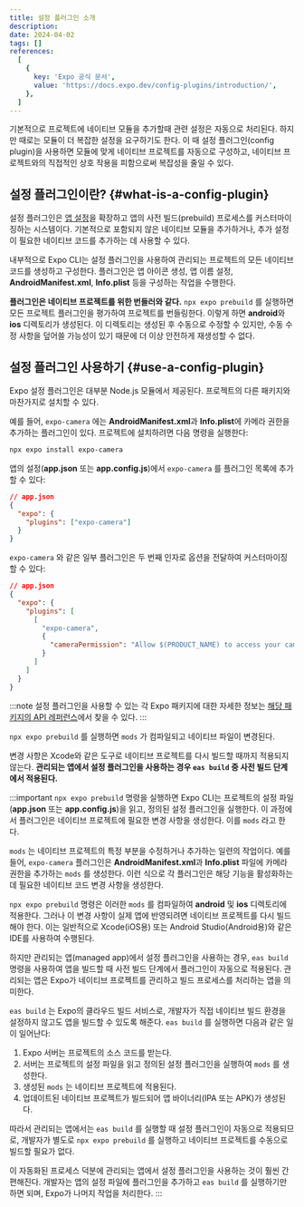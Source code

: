 ```yaml
---
title: 설정 플러그인 소개
description:
date: 2024-04-02
tags: []
references:
  [
    {
      key: 'Expo 공식 문서',
      value: 'https://docs.expo.dev/config-plugins/introduction/',
    },
  ]
---
```


기본적으로 프로젝트에 네이티브 모듈을 추가할때 관련 설정은 자동으로 처리된다. 하지만 때로는 모듈이 더 복잡한 설정을 요구하기도 한다. 이 때 설정 플러그인(config plugin)을 사용하면 모듈에 맞게 네이티브 프로젝트를 자동으로 구성하고, 네이티브 프로젝트와의 직접적인 상호 작용을 피함으로써 복잡성을 줄일 수 있다.

## 설정 플러그인이란? {#what-is-a-config-plugin}

설정 플러그인은 [앱 설정](https://docs.expo.dev/workflow/configuration/)을 확장하고 앱의 사전 빌드(prebuild) 프로세스를 커스터마이징하는 시스템이다. 기본적으로 포함되지 않은 네이티브 모듈을 추가하거나, 추가 설정이 필요한 네이티브 코드를 추가하는 데 사용할 수 있다.

내부적으로 Expo CLI는 설정 플러그인을 사용하여 관리되는 프로젝트의 모든 네이티브 코드를 생성하고 구성한다. 플러그인은 앱 아이콘 생성, 앱 이름 설정, **AndroidManifest.xml**, **Info.plist** 등을 구성하는 작업을 수행한다.

**플러그인은 네이티브 프로젝트를 위한 번들러와 같다.** `npx expo prebuild` 를 실행하면 모든 프로젝트 플러그인을 평가하여 프로젝트를 번들링한다. 이렇게 하면 **android**와 **ios** 디렉토리가 생성된다. 이 디렉토리는 생성된 후 수동으로 수정할 수 있지만, 수동 수정 사항을 덮어쓸 가능성이 있기 때문에 더 이상 안전하게 재생성할 수 없다.

## 설정 플러그인 사용하기 {#use-a-config-plugin}

Expo 설정 플러그인은 대부분 Node.js 모듈에서 제공된다. 프로젝트의 다른 패키지와 마찬가지로 설치할 수 있다.

예를 들어, `expo-camera` 에는 **AndroidManifest.xml**과 **Info.plist**에 카메라 권한을 추가하는 플러그인이 있다. 프로젝트에 설치하려면 다음 명령을 실행한다:

```bash
npx expo install expo-camera
```

앱의 설정(**app.json** 또는 **app.config.js**)에서 `expo-camera` 를 플러그인 목록에 추가할 수 있다:

```json
// app.json
{
  "expo": {
    "plugins": ["expo-camera"]
  }
}
```

`expo-camera` 와 같은 일부 플러그인은 두 번째 인자로 옵션을 전달하여 커스터마이징 할 수 있다:

```json
// app.json
{
  "expo": {
    "plugins": [
      [
        "expo-camera",
        {
          "cameraPermission": "Allow $(PRODUCT_NAME) to access your camera."
        }
      ]
    ]
  }
}
```

:::note
설정 플러그인을 사용할 수 있는 각 Expo 패키지에 대한 자세한 정보는 [해당 패키지의 API 레퍼런스](https://docs.expo.dev/versions/latest/)에서 찾을 수 있다.
:::

`npx expo prebuild` 를 실행하면 `mods` 가 컴파일되고 네이티브 파일이 변경된다.

변경 사항은 Xcode와 같은 도구로 네이티브 프로젝트를 다시 빌드할 때까지 적용되지 않는다. **관리되는 앱에서 설정 플러그인을 사용하는 경우 `eas build` 중 사전 빌드 단계에서 적용된다.**

:::important
`npx expo prebuild` 명령을 실행하면 Expo CLI는 프로젝트의 설정 파일(**app.json** 또는 **app.config.js**)을 읽고, 정의된 설정 플러그인을 실행한다. 이 과정에서 플러그인은 네이티브 프로젝트에 필요한 변경 사항을 생성한다. 이를 `mods` 라고 한다.

`mods` 는 네이티브 프로젝트의 특정 부분을 수정하거나 추가하는 일련의 작업이다. 예를 들어, `expo-camera` 플러그인은 **AndroidManifest.xml**과 **Info.plist** 파일에 카메라 권한을 추가하는 `mods` 를 생성한다. 이런 식으로 각 플러그인은 해당 기능을 활성화하는 데 필요한 네이티브 코드 변경 사항을 생성한다.

`npx expo prebuild` 명령은 이러한 `mods` 를 컴파일하여 **android** 및 **ios** 디렉토리에 적용한다. 그러나 이 변경 사항이 실제 앱에 반영되려면 네이티브 프로젝트를 다시 빌드해야 한다. 이는 일반적으로 Xcode(iOS용) 또는 Android Studio(Android용)와 같은 IDE를 사용하여 수행된다.

하지만 관리되는 앱(managed app)에서 설정 플러그인을 사용하는 경우, `eas build` 명령을 사용하여 앱을 빌드할 때 사전 빌드 단계에서 플러그인이 자동으로 적용된다. 관리되는 앱은 Expo가 네이티브 프로젝트를 관리하고 빌드 프로세스를 처리하는 앱을 의미한다.

`eas build` 는 Expo의 클라우드 빌드 서비스로, 개발자가 직접 네이티브 빌드 환경을 설정하지 않고도 앱을 빌드할 수 있도록 해준다. `eas build` 를 실행하면 다음과 같은 일이 일어난다:

1. Expo 서버는 프로젝트의 소스 코드를 받는다.
2. 서버는 프로젝트의 설정 파일을 읽고 정의된 설정 플러그인을 실행하여 `mods` 를 생성한다.
3. 생성된 `mods` 는 네이티브 프로젝트에 적용된다.
4. 업데이트된 네이티브 프로젝트가 빌드되어 앱 바이너리(IPA 또는 APK)가 생성된다.

따라서 관리되는 앱에서는 `eas build` 를 실행할 때 설정 플러그인이 자동으로 적용되므로, 개발자가 별도로 `npx expo prebuild` 를 실행하고 네이티브 프로젝트를 수동으로 빌드할 필요가 없다.

이 자동화된 프로세스 덕분에 관리되는 앱에서 설정 플러그인을 사용하는 것이 훨씬 간편해진다. 개발자는 앱의 설정 파일에 플러그인을 추가하고 `eas build` 를 실행하기만 하면 되며, Expo가 나머지 작업을 처리한다.
:::
